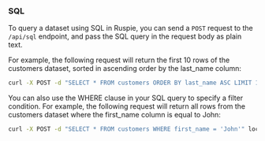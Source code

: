 ### SQL
To query a dataset using SQL in Ruspie, you can send a `POST` request to the `/api/sql` endpoint, and pass the SQL query in the request body as plain text.

For example, the following request will return the first 10 rows of the customers dataset, sorted in ascending order by the last_name column:

```bash
curl -X POST -d "SELECT * FROM customers ORDER BY last_name ASC LIMIT 10" localhost:8080/api/sql
```
You can also use the WHERE clause in your SQL query to specify a filter condition. For example, the following request will return all rows from the customers dataset where the first_name column is equal to John:

```bash
curl -X POST -d "SELECT * FROM customers WHERE first_name = 'John'" localhost:8080/api/sql
```
